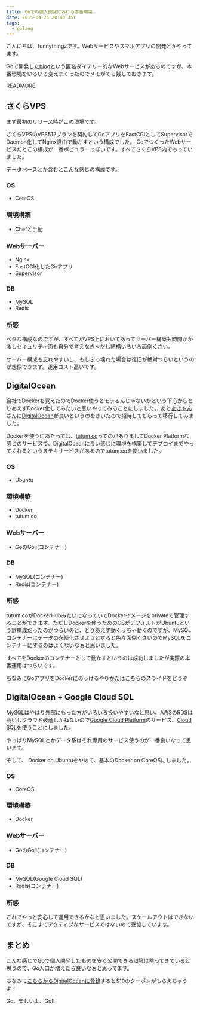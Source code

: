 ```yaml
---
title: Goでの個人開発における本番環境
date: 2015-04-25 20:40 JST
tags:
  - golang
---
```


こんにちは、funnythingzです。Webサービスやスマホアプリの開発とかやってます。

Goで開発した[plog](http://plog.link)という匿名ダイアリー的なWebサービスがあるのですが、本番環境をいろいろ変えまくったのでメモがてら残しておきます。

READMORE

## さくらVPS

まず最初のリリース時がこの環境です。

さくらVPSのVPS512プランを契約してGoアプリをFastCGIとしてSupervisorでDaemon化してNginx経由で動かすという構成でした。
GoでつくったWebサービスだとこの構成が一番ポピュラーっぽいです。すべてさくらVPS内でもっていました。

データベースとか含むとこんな感じの構成です。

### OS

- CentOS

### 環境構築

- Chefと手動

### Webサーバー

- Nginx
- FastCGI化したGoアプリ
- Supervisor

### DB

- MySQL
- Redis

### 所感

ベタな構成なのですが、すべてがVPS上においてあってサーバー構築も時間かかるしセキュリティ面も自分で考えなきゃだし結構いろいろ面倒くさい。

サーバー構成も忘れやすいし、もしぶっ壊れた場合は復旧が絶対つらいというのが想像できます。運用コスト高いです。

## DigitalOcean

会社でDockerを覚えたのでDocker使うとモテるんじゃないかという下心からとりあえずDocker化してみたいと思いやってみることにしました。
あと[あきやん](https://twitter.com/akiyan)さんに[DigitalOcean](https://www.digitalocean.com/?refcode=f40307411b2b)が良いというのをきいたので招待してもらって移行してみました。

Dockerを使うにあたっては、[tutum.co](https://www.tutum.co/)ってのがありましてDocker Platformな感じのサービスで、DigitalOceanに良い感じに環境を構築してデプロイまでやってくれるというステキサービスがあるのでtutum.coを使いました。

### OS

- Ubuntu

### 環境構築

- Docker
- tutum.co

### Webサーバー

- GoのGoji(コンテナー)

### DB

- MySQL(コンテナー)
- Redis(コンテナー)

### 所感

tutum.coがDockerHubみたいになっていてDockerイメージをprivateで管理することができます。ただしDockerを使うためのOSがデフォルトがUbuntuという謎構成だったのがつらいのと、とりあえず動くっちゃ動くのですが、MySQLコンテナーはデータの永続化させようとすると色々面倒くさいのでMySQLをコンテナーにするのはよくないなぁと思いました。

すべてをDockerのコンテナーとして動かすというのは成功しましたが実際の本番運用はつらいです。

ちなみにGoアプリをDockerにのっけるやりかたはこちらのスライドをどうぞ

<script async class="speakerdeck-embed" data-id="d598024a1bda473eb8fcc563ee644d65" data-ratio="1.33333333333333" src="//speakerdeck.com/assets/embed.js"></script>

## DigitalOcean + Google Cloud SQL

MySQLはやはり外部にもった方がいろいろ扱いやすいなと思い、AWSのRDSは高いしクラウド破産しかねないので[Google Cloud Platform](https://cloud.google.com/products/?hl=ja)のサービス、[Cloud SQL](https://cloud.google.com/sql/?hl=ja)を使うことにしました。

やっぱりMySQLとかデータ系はそれ専用のサービス使うのが一番良いなって思います。

そして、 Docker on Ubuntuをやめて、基本のDocker on CoreOSにしました。

### OS

- CoreOS

### 環境構築

- Docker

### Webサーバー

- GoのGoji(コンテナー)

### DB

- MySQL(Google Cloud SQL)
- Redis(コンテナー)

### 所感

これでやっと安心して運用できるかなと思いました。スケールアウトはできないですが、そこまでアクティブなサービスではないので妥協しています。

## まとめ

こんな感じでGoで個人開発したものを安く公開できる環境は整ってきていると思うので、Go人口が増えたら良いなぁと思ってます。

ちなみに[こちらからDigitalOceanに登録](https://www.digitalocean.com/?refcode=f40307411b2b)すると$10のクーポンがもらえちゃうよ！

Go、楽しいよ、Go!!
